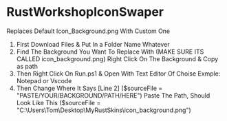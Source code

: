 # RustWorkshopIconSwaper
Replaces Default Icon_Background.png With Custom One 

1. First Download Files & Put In a Folder Name Whatever 
2. Find The Background You Want To Replace With (MAKE SURE ITS CALLED icon_background.png) Right Click On The Background & Copy as path
3. Then Right Click On Run.ps1 & Open With Text Editor Of Choise Exmple: Notepad or Vscode
4. Then Change Where It Says [Line 2] ($sourceFile = "PASTE/YOUR/BACKGROUND/PATH/HERE") Paste The Path, Should Look Like This ($sourceFile = "C:\Users\Tom\Desktop\MyRustSkins\icon_background.png")





